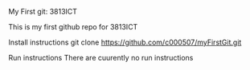 My First git: 3813ICT

This is my first github repo for 3813ICT

Install instructions
git clone https://github.com/c000507/myFirstGit.git

Run instructions
There are cuurently no run instructions

